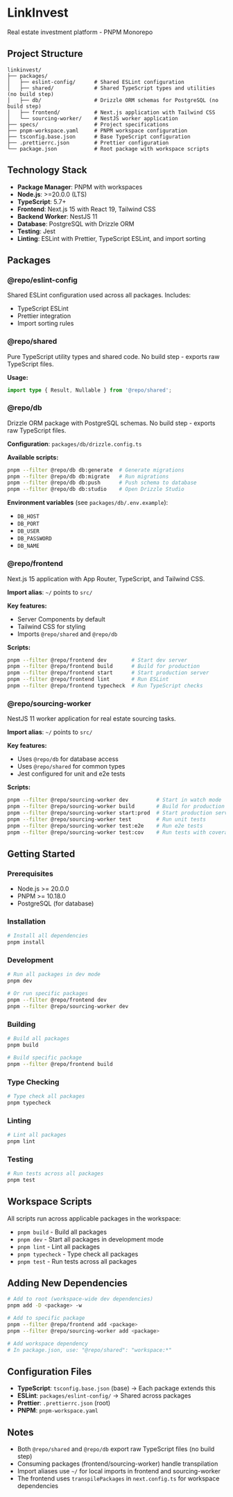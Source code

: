 # LinkInvest

Real estate investment platform - PNPM Monorepo

## Project Structure

```
linkinvest/
├── packages/
│   ├── eslint-config/      # Shared ESLint configuration
│   ├── shared/             # Shared TypeScript types and utilities (no build step)
│   ├── db/                 # Drizzle ORM schemas for PostgreSQL (no build step)
│   ├── frontend/           # Next.js application with Tailwind CSS
│   └── sourcing-worker/    # NestJS worker application
├── specs/                  # Project specifications
├── pnpm-workspace.yaml     # PNPM workspace configuration
├── tsconfig.base.json      # Base TypeScript configuration
├── .prettierrc.json        # Prettier configuration
└── package.json            # Root package with workspace scripts
```

## Technology Stack

- **Package Manager**: PNPM with workspaces
- **Node.js**: >=20.0.0 (LTS)
- **TypeScript**: 5.7+
- **Frontend**: Next.js 15 with React 19, Tailwind CSS
- **Backend Worker**: NestJS 11
- **Database**: PostgreSQL with Drizzle ORM
- **Testing**: Jest
- **Linting**: ESLint with Prettier, TypeScript ESLint, and import sorting

## Packages

### @repo/eslint-config

Shared ESLint configuration used across all packages. Includes:
- TypeScript ESLint
- Prettier integration
- Import sorting rules

### @repo/shared

Pure TypeScript utility types and shared code. No build step - exports raw TypeScript files.

**Usage:**
```typescript
import type { Result, Nullable } from '@repo/shared';
```

### @repo/db

Drizzle ORM package with PostgreSQL schemas. No build step - exports raw TypeScript files.

**Configuration**: `packages/db/drizzle.config.ts`

**Available scripts:**
```bash
pnpm --filter @repo/db db:generate  # Generate migrations
pnpm --filter @repo/db db:migrate   # Run migrations
pnpm --filter @repo/db db:push      # Push schema to database
pnpm --filter @repo/db db:studio    # Open Drizzle Studio
```

**Environment variables** (see `packages/db/.env.example`):
- `DB_HOST`
- `DB_PORT`
- `DB_USER`
- `DB_PASSWORD`
- `DB_NAME`

### @repo/frontend

Next.js 15 application with App Router, TypeScript, and Tailwind CSS.

**Import alias**: `~/` points to `src/`

**Key features:**
- Server Components by default
- Tailwind CSS for styling
- Imports `@repo/shared` and `@repo/db`

**Scripts:**
```bash
pnpm --filter @repo/frontend dev        # Start dev server
pnpm --filter @repo/frontend build      # Build for production
pnpm --filter @repo/frontend start      # Start production server
pnpm --filter @repo/frontend lint       # Run ESLint
pnpm --filter @repo/frontend typecheck  # Run TypeScript checks
```

### @repo/sourcing-worker

NestJS 11 worker application for real estate sourcing tasks.

**Import alias**: `~/` points to `src/`

**Key features:**
- Uses `@repo/db` for database access
- Uses `@repo/shared` for common types
- Jest configured for unit and e2e tests

**Scripts:**
```bash
pnpm --filter @repo/sourcing-worker dev         # Start in watch mode
pnpm --filter @repo/sourcing-worker build       # Build for production
pnpm --filter @repo/sourcing-worker start:prod  # Start production server
pnpm --filter @repo/sourcing-worker test        # Run unit tests
pnpm --filter @repo/sourcing-worker test:e2e    # Run e2e tests
pnpm --filter @repo/sourcing-worker test:cov    # Run tests with coverage
```

## Getting Started

### Prerequisites

- Node.js >= 20.0.0
- PNPM >= 10.18.0
- PostgreSQL (for database)

### Installation

```bash
# Install all dependencies
pnpm install
```

### Development

```bash
# Run all packages in dev mode
pnpm dev

# Or run specific packages
pnpm --filter @repo/frontend dev
pnpm --filter @repo/sourcing-worker dev
```

### Building

```bash
# Build all packages
pnpm build

# Build specific package
pnpm --filter @repo/frontend build
```

### Type Checking

```bash
# Type check all packages
pnpm typecheck
```

### Linting

```bash
# Lint all packages
pnpm lint
```

### Testing

```bash
# Run tests across all packages
pnpm test
```

## Workspace Scripts

All scripts run across applicable packages in the workspace:

- `pnpm build` - Build all packages
- `pnpm dev` - Start all packages in development mode
- `pnpm lint` - Lint all packages
- `pnpm typecheck` - Type check all packages
- `pnpm test` - Run tests across all packages

## Adding New Dependencies

```bash
# Add to root (workspace-wide dev dependencies)
pnpm add -D <package> -w

# Add to specific package
pnpm --filter @repo/frontend add <package>
pnpm --filter @repo/sourcing-worker add <package>

# Add workspace dependency
# In package.json, use: "@repo/shared": "workspace:*"
```

## Configuration Files

- **TypeScript**: `tsconfig.base.json` (base) → Each package extends this
- **ESLint**: `packages/eslint-config/` → Shared across packages
- **Prettier**: `.prettierrc.json` (root)
- **PNPM**: `pnpm-workspace.yaml`

## Notes

- Both `@repo/shared` and `@repo/db` export raw TypeScript files (no build step)
- Consuming packages (frontend/sourcing-worker) handle transpilation
- Import aliases use `~/` for local imports in frontend and sourcing-worker
- The frontend uses `transpilePackages` in `next.config.ts` for workspace dependencies
